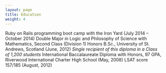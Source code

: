 ```yaml
---
layout: page
title: Education
weight: 4
---
```


Ruby on Rails programming boot camp with the Iron Yard (July 2014 – October 2014)
Double Major in Logic and Philosophy of Science with Mathematics, Second Class
(Division 1) Honors B.Sc., University of St. Andrews, Scotland (June, 2012) *Single
recipient of this diploma in a Class of 1,200 students*
International Baccalaureate Diploma with Honors, 97 GPA, Riverwood International
Charter High School (May, 2008)
LSAT score 157/185 (August, 2012)
